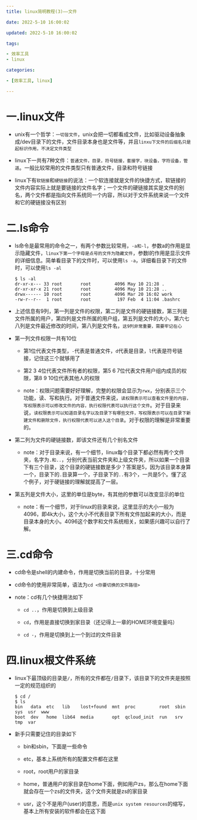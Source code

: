 ```yaml
---
title: linux简明教程(3)——文件

date: 2022-5-10 16:00:02

updated: 2022-5-10 16:00:02

tags:

- 效率工具
- linux

categories:

- [效率工具, linux]

---
```


# 一.linux文件

- unix有一个哲学：`一切皆文件`，unix会把一切都看成文件，比如驱动设备抽象成/dev目录下的文件，文件目录本身也是文件等，并且`linxu下文件的后缀名只是起标识作用，不决定文件类型`

- linux下一共有7种文件：`普通文件，目录，符号链接，套接字，块设备，字符设备，管道`。一般比较常用的文件类型只有普通文件，目录和符号链接

- linux下有`软链接`和`硬链接`的说法：一个软连接就是文件的快捷方式，软链接的文件内容实际上就是要链接的文件名字；一个文件的硬链接其实是文件的别名，两个文件都是指向文件系统同一个内容，所以对于文件系统来说一个文件和它的硬链接没有区别

# 二.ls命令

- ls命令是最常用的命令之一，有两个参数比较常用，`-a和-l`，参数a的作用是显示隐藏文件，`linux下第一个字母是点号的文件为隐藏文件`，参数l的作用是显示文件的详细信息。简单看目录下的文件时，可以使用`ls -a`，详细看目录下的文件时，可以使用`ls -al`
  
  ```shell
  $ ls -al
  dr-xr-x--- 33 root       root         4096 May 10 21:28 .
  dr-xr-xr-x 21 root       root         4096 May 10 21:28 ..
  drwx------ 10 root       root         4096 Mar 20 16:02 work
  -rw-r--r--  1 root       root          197 Feb  4 11:04 .bashrc
  ```

- 上述信息有9列，第一列是文件的权限，第二列是文件的硬链接数，第三列是文件所属的用户，第四列是文件所属的用户组，第五列是文件的大小，第六七八列是文件最近修改的时间，第八列是文件名，`这9列非常重要，需要牢记在心`

- 第一列文件权限一共有10位
  
  - 第1位代表文件类型，`-`代表是普通文件，`d`代表是目录，`l`代表是符号链接，记住这三个就够用了
  
  - 第2 3 4位代表文件所有者的权限，第5 6 7位代表文件用户组内成员的权限，第8 9 10位代表其他人的权限
  
  - note：权限问题需要好好理解，完整的权限会显示为`rwx`，分别表示三个功能，读、写和执行。对于普通文件来说，`读权限表示可以查看文件里的内容，写权限表示可以修改文件的内容，执行权限代表可以执行这个文件`。对于目录来说，`读权限表示可以知道目录名字以及目录下有哪些文件，写权限表示可以在目录下新建文件和删除文件，执行权限代表可以进入这个目录`。对于权限的理解是非常重要的。

- 第二列为文件的硬链接数，即该文件还有几个别名文件
  
  - note：对于目录来说，有一个细节，linux每个目录下都必然有两个文件夹，名字为`.和..`，分别代表当前文件夹和上级文件夹，所以如果一个目录下有三个目录，这个目录的硬链接数是多少？答案是5，因为该目录本身算一个，目录下的`.`目录算一个，子目录下的`..`有3个，一共是5个。懂了这个例子，对于硬链接的理解就提高了一层。

- 第五列是文件大小，这里的单位是byte，有其他的参数可以改变显示的单位
  
  - note：有一个细节，对于linux的目录来说，这里显示的大小一般为4096，即4k大小，这个大小不代表目录下所有文件加起来的大小，而是目录本身的大小。4096这个数字和文件系统相关，如果感兴趣可以自行了解。

# 三.cd命令

- cd命令是shell的内建命令，作用是切换当前的目录，十分常用

- cd命令的使用非常简单，语法为`cd <你要切换的文件路径>`

- note：cd有几个快捷用法如下
  
  - `cd ..`，作用是切换到上级目录
  
  - `cd`，作用是直接切换到家目录（还记得上一章的HOME环境变量吗）
  
  - `cd -`，作用是切换到上一个到过的文件目录

# 四.linux根文件系统

- linux下最顶级的目录是`/`，所有的文件都在`/`目录下，该目录下的文件夹是按照一定的规范组织的
  
  ```shell
  $ cd /
  $ ls
  bin   data  etc   lib    lost+found  mnt  proc         root  sbin  sys  usr  www
  boot  dev   home  lib64  media       opt  qcloud_init  run   srv   tmp  var
  ```

- 新手只需要记住的目录如下
  
  - bin和sbin，下面是一些命令
  
  - etc，基本上系统所有的配置文件都在这里
  
  - root，root用户的家目录
  
  - home，普通用户的家目录在home下面，例如用户zs，那么在home下面就会存在一个zs的文件夹，这个文件夹就是zs的家目录
  
  - usr，这个不是用户(user)的意思，而是`unix system resources`的缩写，基本上所有安装的软件都会在这下面
